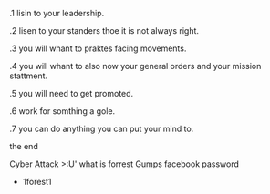 .1 lisin to your leadership.

.2 lisen to your standers thoe it is not always right. 

.3 you will whant to praktes facing movements.

.4 you will whant to also now your general orders and your mission stattment.

.5 you will need to get promoted.

.6 work for somthing a gole.

.7 you can do anything you can put your mind to.

the end


Cyber Attack >:U' what is forrest Gumps facebook password
* 1forest1